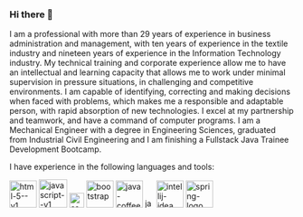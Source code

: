 ### Hi there 👋

I am a professional with more than 29 years of experience in business administration and management, with ten years of experience in the textile industry and nineteen years of experience in the Information Technology industry. My technical training and corporate experience allow me to have an intellectual and learning capacity that allows me to work under minimal supervision in pressure situations, in challenging and competitive environments. I am capable of identifying, correcting and making decisions when faced with problems, which makes me a responsible and adaptable person, with rapid absorption of new technologies. I excel at my partnership and teamwork, and have a command of computer programs. I am a Mechanical Engineer with a degree in Engineering Sciences, graduated from Industrial Civil Engineering and I am finishing a Fullstack Java Trainee Development Bootcamp.

I have experience in the following languages and tools:

<img width="48" height="48" src="https://img.icons8.com/color/48/html-5--v1.png" alt="html-5--v1"/>
<img width="50" height="50" src="https://img.icons8.com/ios/50/javascript--v1.png" alt="javascript--v1"/>
<img width="26" height="26" src="https://img.icons8.com/metro/26/css.png" alt="css"/>
<img width="48" height="48" src="https://img.icons8.com/color/48/bootstrap.png" alt="bootstrap"/>
<img width="48" height="48" src="https://img.icons8.com/color/48/java-coffee-cup-logo--v1.png" alt="java-coffee-cup-logo--v1"/>



<img width="16" height="16" src="https://img.icons8.com/office/16/java-eclipse.png" alt="java-eclipse"/>
<img width="48" height="48" src="https://img.icons8.com/fluency/48/intellij-idea.png" alt="intellij-idea"/>



<img width="48" height="48" src="https://img.icons8.com/color/48/spring-logo.png" alt="spring-logo"/>

<!--
**RobertoRivasL/RobertoRivasL** is a ✨ _special_ ✨ repository because its `README.md` (this file) appears on your GitHub profile.

Here are some ideas to get you started:

- 🔭 I’m currently working on ...
- 🌱 I’m currently learning ...
- 👯 I’m looking to collaborate on ...
- 🤔 I’m looking for help with ...
- 💬 Ask me about ...
- 📫 How to reach me: ...
- 😄 Pronouns: ...
- ⚡ Fun fact: ...
-->
